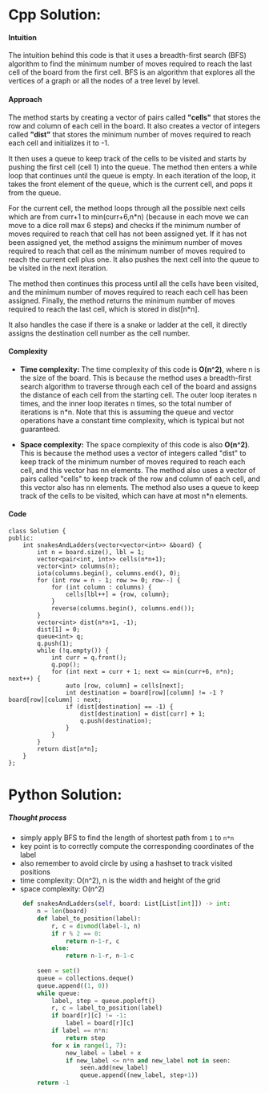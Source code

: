 # Cpp Solution:
#### Intuition
The intuition behind this code is that it uses a breadth-first search (BFS) algorithm to find the minimum number of moves required to reach the last cell of the board from the first cell. BFS is an algorithm that explores all the vertices of a graph or all the nodes of a tree level by level.

#### Approach
The method starts by creating a vector of pairs called **"cells"** that stores the row and column of each cell in the board. It also creates a vector of integers called **"dist"** that stores the minimum number of moves required to reach each cell and initializes it to -1.

It then uses a queue to keep track of the cells to be visited and starts by pushing the first cell (cell 1) into the queue. The method then enters a while loop that continues until the queue is empty. In each iteration of the loop, it takes the front element of the queue, which is the current cell, and pops it from the queue.

For the current cell, the method loops through all the possible next cells which are from curr+1 to min(curr+6,n*n) (because in each move we can move to a dice roll max 6 steps) and checks if the minimum number of moves required to reach that cell has not been assigned yet. If it has not been assigned yet, the method assigns the minimum number of moves required to reach that cell as the minimum number of moves required to reach the current cell plus one. It also pushes the next cell into the queue to be visited in the next iteration.

The method then continues this process until all the cells have been visited, and the minimum number of moves required to reach each cell has been assigned. Finally, the method returns the minimum number of moves required to reach the last cell, which is stored in dist[n*n].

It also handles the case if there is a snake or ladder at the cell, it directly assigns the destination cell number as the cell number.

#### Complexity
- **Time complexity:**
The time complexity of this code is **O(n^2)**, where n is the size of the board. This is because the method uses a breadth-first search algorithm to traverse through each cell of the board and assigns the distance of each cell from the starting cell. The outer loop iterates n times, and the inner loop iterates n times, so the total number of iterations is n*n.
Note that this is assuming the queue and vector operations have a constant time complexity, which is typical but not guaranteed.

- **Space complexity:**
The space complexity of this code is also **O(n^2)**. This is because the method uses a vector of integers called "dist" to keep track of the minimum number of moves required to reach each cell, and this vector has nn elements. The method also uses a vector of pairs called "cells" to keep track of the row and column of each cell, and this vector also has nn elements. The method also uses a queue to keep track of the cells to be visited, which can have at most n*n elements.


#### Code
```
class Solution {
public:
    int snakesAndLadders(vector<vector<int>> &board) {
        int n = board.size(), lbl = 1;
        vector<pair<int, int>> cells(n*n+1);
        vector<int> columns(n);
        iota(columns.begin(), columns.end(), 0);
        for (int row = n - 1; row >= 0; row--) {
            for (int column : columns) {
                cells[lbl++] = {row, column};
            }
            reverse(columns.begin(), columns.end());
        }
        vector<int> dist(n*n+1, -1);
        dist[1] = 0;
        queue<int> q;
        q.push(1);
        while (!q.empty()) {
            int curr = q.front();
            q.pop();
            for (int next = curr + 1; next <= min(curr+6, n*n); next++) {
                auto [row, column] = cells[next];
                int destination = board[row][column] != -1 ? board[row][column] : next;
                if (dist[destination] == -1) {
                    dist[destination] = dist[curr] + 1;
                    q.push(destination);
                }
            }
        }
        return dist[n*n];
    }
};
```






# Python Solution:
##### Thought process
- simply apply BFS to find the length of shortest path from `1` to `n*n`
- key point is to correctly compute the corresponding coordinates of the label
- also remember to avoid circle by using a hashset to track visited positions
- time complexity: O(n^2), n is the width and height of the grid
- space complexity: O(n^2)


```py
    def snakesAndLadders(self, board: List[List[int]]) -> int:
        n = len(board)
        def label_to_position(label):
            r, c = divmod(label-1, n)
            if r % 2 == 0:
                return n-1-r, c
            else:
                return n-1-r, n-1-c
            
        seen = set()
        queue = collections.deque()
        queue.append((1, 0))
        while queue:
            label, step = queue.popleft()
            r, c = label_to_position(label)
            if board[r][c] != -1:
                label = board[r][c]
            if label == n*n:
                return step
            for x in range(1, 7):
                new_label = label + x
                if new_label <= n*n and new_label not in seen:
                    seen.add(new_label)
                    queue.append((new_label, step+1))
        return -1
```